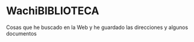 # WachiBIBLIOTECA
Cosas que he buscado en la Web y he guardado las direcciones y algunos documentos
